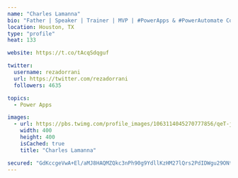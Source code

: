 ```yaml
---
name: "Charles Lamanna"
bio: "Father | Speaker | Trainer | MVP | #PowerApps & #PowerAutomate Community Super User | YouTuber Right-pointing triangle http://youtube.com/c/rezadorrani | Learn - Share - Clockwise rightwards and leftwards open circle arrows"
location: Houston, TX
type: "profile"
heat: 133

website: https://t.co/tAcqSdqguf

twitter:
  username: rezadorrani
  url: https://twitter.com/rezadorrani
  followers: 4635

topics:
  - Power Apps

images:
  - url: https://pbs.twimg.com/profile_images/1063114045270777856/qeT-jpWr_400x400.jpg
    width: 400
    height: 400
    isCached: true
    title: "Charles Lamanna"

secured: "GdKccgeVwA+El/aMJ8HAQMZQkc3nPh90g9YdllKzHM27lQrs2PdIDWgu29ONtlye24cOwMxnSPt5vDTW4mwqTlOdAMKDMS6U0BMSwLDdfPZp/XOAXalklUT1RD4+V3lam3o2NFR4Gdu454yz+m8362TKDgyA9GhajI05WiOpUWOMyMWpbtxPQmM2uCyhclS42+JyLVh8WKSh/daaKDaSIL2/otlq7+KZRAcvajj6xSWjuYrb8iLXgbB6xm76TqeD53nbxUUTVFy2MnDh2lnnq9Y/lGYIgvCNXRb2EAoJcz0BunDwe4s4DmDAoCygFtMf8oUWy4SOaNABYEmVOvd5rGPo7+ouSZg7HiAVANXrQoRSFoonm17NCcvfIkmwsSxZlxQ5DnGhyW+9pfK7W3ybQH3nK5C9BhfYI5ytgfOqAwQ=;5kKSw6ZVhxzBMjhiyxf2Tw=="
---
```


